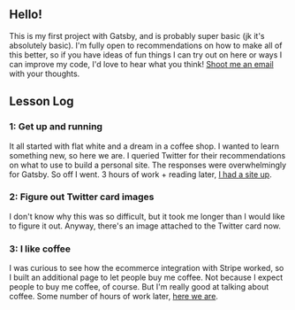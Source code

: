 ## Hello!

This is my first project with Gatsby, and is probably super basic (jk it's absolutely basic). I'm fully open to recommendations on how to make all of this better, so if you have ideas of fun things I can try out on here or ways I can improve my code, I'd love to hear what you think! [Shoot me an email](mailto:kelly@thetaproom.com) with your thoughts.

## Lesson Log

### 1: Get up and running

It all started with flat white and a dream in a coffee shop. I wanted to learn something new, so here we are. I queried Twitter for their recommendations on what to use to build a personal site. The responses were overwhelmingly for Gatsby. So off I went. 3 hours of work + reading later, [I had a site up](https://kvlly.com).

### 2: Figure out Twitter card images

I don't know why this was so difficult, but it took me longer than I would like to figure it out. Anyway, there's an image attached to the Twitter card now.

### 3: I like coffee

I was curious to see how the ecommerce integration with Stripe worked, so I built an additional page to let people buy me coffee. Not because I expect people to buy me coffee, of course. But I'm really good at talking about coffee. Some number of hours of work later, [here we are](https://kvlly.com/buy-kelly-coffee).
